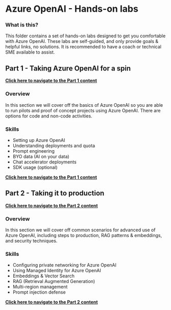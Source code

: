 # Azure OpenAI - Hands-on labs

### What is this?
This folder contains a set of hands-on labs designed to get you comfortable with Azure OpenAI. These labs are self-guided, and only provide goals & helpful links, no solutions. It is recommended to have a coach or technical SME available to assist.

## Part 1 - Taking Azure OpenAI for a spin

**[Click here to navigate to the Part 1 content](./part-01.md)**

### Overview
In this section we will cover off the basics of Azure OpenAI so you are able to run pilots and proof of concept projects using Azure OpenAI. There are options for code and non-code activities.

### Skills
- Setting up Azure OpenAI
- Understanding deployments and quota
- Prompt engineering
- BYO data (AI on your data)
- Chat accelerator deployments
- SDK usage (optional)

**[Click here to navigate to the Part 1 content](./part-01.md)**

## Part 2 - Taking it to production

**[Click here to navigate to the Part 2 content](./part-02.md)**

### Overview
In this section we will cover off common scenarios for advanced use of Azure OpenAI, including steps to production, RAG patterns & embeddings, and security techniques.

### Skills
- Configuring private networking for Azure OpenAI
- Using Managed Identity for Azure OpenAI
- Embeddings & Vector Search
- RAG (Retrieval Augmented Generation)
- Multi-region management
- Prompt injection defense

**[Click here to navigate to the Part 2 content](./part-02.md)**